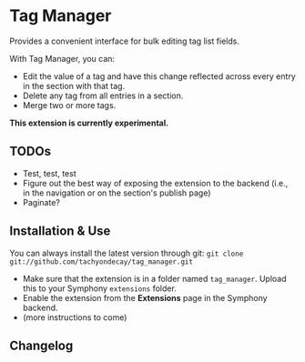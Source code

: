 # Tag Manager

Provides a convenient interface for bulk editing tag list fields.

With Tag Manager, you can:
- Edit the value of a tag and have this change reflected across every entry in the section with that tag.
- Delete any tag from all entries in a section.
- Merge two or more tags.

**This extension is currently experimental.**

## TODOs

- Test, test, test
- Figure out the best way of exposing the extension to the backend (i.e., in the navigation or on the section's publish page)
- Paginate?

## Installation & Use

You can always install the latest version through git: `git clone git://github.com/tachyondecay/tag_manager.git`

- Make sure that the extension is in a folder named `tag_manager`. Upload this to your Symphony `extensions` folder.
- Enable the extension from the **Extensions** page in the Symphony backend.
- (more instructions to come)

## Changelog


